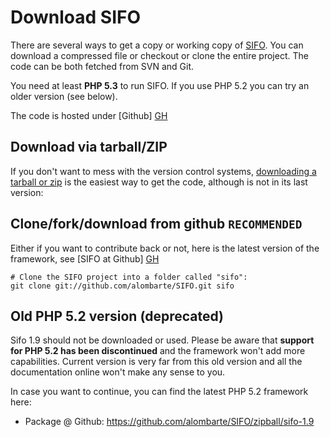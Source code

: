 Download SIFO
=============
There are several ways to get a copy or working copy of [SIFO]. You can download a compressed file or checkout or clone the entire project. The code can be both fetched from SVN and Git.

You need at least **PHP 5.3** to run SIFO. If you use PHP 5.2 you can try an older version (see below).

The code is hosted under [Github] [GH]

Download via tarball/ZIP
------------------------
If you don't want to mess with the version control systems, [downloading a tarball or zip] is the easiest way to get the code, although is not in its last version:


Clone/fork/download from github `RECOMMENDED`
--------------------------------------------
Either if you want to contribute back or not, here is the latest version of the framework, see [SIFO at Github] [GH]

	# Clone the SIFO project into a folder called "sifo":
	git clone git://github.com/alombarte/SIFO.git sifo

Old PHP 5.2 version (deprecated)
---------------------------------
Sifo 1.9 should not be downloaded or used. Please be aware that **support for PHP 5.2 has been discontinued** and
the framework won't add more capabilities. Current version is very far from this old version and all the documentation
online won't make any sense to you.

In case you want to continue, you can find the latest PHP 5.2 framework here:

 * Package @ Github: <https://github.com/alombarte/SIFO/zipball/sifo-1.9>

[downloading a tarball or zip]: https://github.com/alombarte/SIFO/tags "Download SIFO"
[SIFO]: http://sifo.me
[GH]: https://github.com/alombarte/SIFO "Visit the Github SIFO repository"

